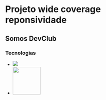 <h1>Projeto wide coverage reponsividade</h1>
<h2>Somos DevClub</h2>
<h3>Tecnologias</h3>
<ul>
  <li><img src="https://img.shields.io/badge/HTML5-E34F26?style=for-the-badge&logo=html5&logoColor=white"/></li>
  <li><img width="88px" src="https://img.shields.io/badge/CSS3-1572B6?style=for-the-badge&logo=css3&logoColor=white"/></li>
</ul>
<br>
<img src="

